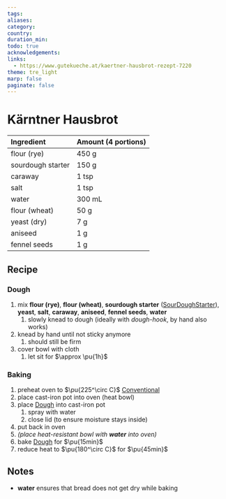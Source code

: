 ```yaml
---
tags:
aliases:
category:
country:
duration_min:
todo: true
acknowledgements:
links:
  - https://www.gutekueche.at/kaertner-hausbrot-rezept-7220
theme: tre_light
marp: false
paginate: false
---
```



# Kärntner Hausbrot

|Ingredient|Amount (4 portions)|
| :- | :- |
|flour (rye)|450 g|
|sourdough starter|150 g|
|caraway|1 tsp|
|salt|1 tsp|
|water|300 mL|
|flour (wheat)|50 g|
|yeast (dry)|7 g|
|aniseed|1 g|
|fennel seeds|1 g|

## Recipe

### Dough
1. mix **flour (rye)**, **flour (wheat)**, **sourdough starter** ([SourDoughStarter](SourDoughStarter.md)), **yeast**, **salt**, **caraway**, **aniseed**, **fennel seeds**, **water**
	1. slowly knead to dough (ideally with *dough-hook*, by hand also works)
2. knead by hand until not sticky anymore
	1. should still be firm
3. cover bowl with cloth
	1. let sit for $\approx \pu{1h}$

### Baking
1. preheat oven to $\pu{225^\circ C}$ [Conventional](OvenSettings.md#Conventional)
2. place cast-iron pot into oven (heat bowl)
3. place [Dough](#Dough) into cast-iron pot
	1. spray with water
	2. close lid (to ensure moisture stays inside)
4. put back in oven
5. *(place heat-resistant bowl with **water** into oven)*
6. bake [Dough](#Dough) for $\pu{15min}$
7. reduce heat to $\pu{180^\circ C}$ for $\pu{45min}$

## Notes
* **water** ensures that bread does not get dry while baking
